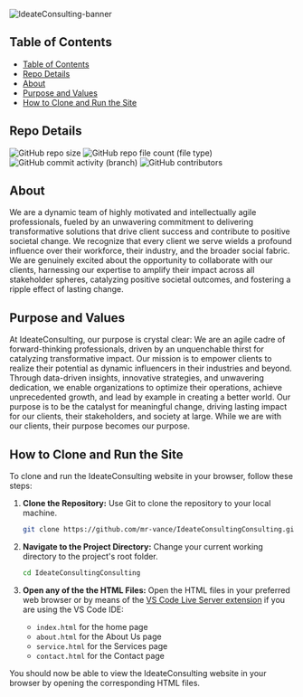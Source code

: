 ![IdeateConsulting-banner](assets/img/readme/IdeateConsulting-logo.png)

## Table of Contents

- [Table of Contents](#table-of-contents)
- [Repo Details](#repo-details)
- [About](#about)
- [Purpose and Values](#purpose-and-values)
- [How to Clone and Run the Site](#how-to-clone-and-run-the-site)

## Repo Details

![GitHub repo size](https://img.shields.io/github/repo-size/mr-vance/IdeateConsultingConsulting)
![GitHub repo file count (file type)](https://img.shields.io/github/directory-file-count/mr-vance/IdeateConsultingConsulting)
![GitHub commit activity (branch)](https://img.shields.io/github/commit-activity/w/mr-vance/IdeateConsultingConsulting)
![GitHub contributors](https://img.shields.io/github/contributors/mr-vance/IdeateConsultingConsulting)

## About

We are a dynamic team of highly motivated and intellectually agile professionals, fueled by an unwavering commitment to delivering transformative solutions that drive client success and contribute to positive societal change. We recognize that every client we serve wields a profound influence over their workforce, their industry, and the broader social fabric. We are genuinely excited about the opportunity to collaborate with our clients, harnessing our expertise to amplify their impact across all stakeholder spheres, catalyzing positive societal outcomes, and fostering a ripple effect of lasting change.

## Purpose and Values

At IdeateConsulting, our purpose is crystal clear: We are an agile cadre of forward-thinking professionals, driven by an unquenchable thirst for catalyzing transformative impact. Our mission is to empower clients to realize their potential as dynamic influencers in their industries and beyond. Through data-driven insights, innovative strategies, and unwavering dedication, we enable organizations to optimize their operations, achieve unprecedented growth, and lead by example in creating a better world. Our purpose is to be the catalyst for meaningful change, driving lasting impact for our clients, their stakeholders, and society at large. While we are with our clients, their purpose becomes our purpose.

## How to Clone and Run the Site

To clone and run the IdeateConsulting website in your browser, follow these steps:

1. **Clone the Repository:** Use Git to clone the repository to your local machine.

   ```bash
   git clone https://github.com/mr-vance/IdeateConsultingConsulting.git
   ```

2. **Navigate to the Project Directory:** Change your current working directory to the project's root folder.

   ```bash
   cd IdeateConsultingConsulting
   ```

3. **Open any of the the HTML Files:** Open the HTML files in your preferred web browser or by means of the [VS Code Live Server extension](https://marketplace.visualstudio.com/items?itemName=ritwickdey.LiveServer) if you are using the VS Code IDE:

   - `index.html` for the home page
   - `about.html` for the About Us page
   - `service.html` for the Services page
   - `contact.html` for the Contact page

You should now be able to view the IdeateConsulting website in your browser by opening the corresponding HTML files.
